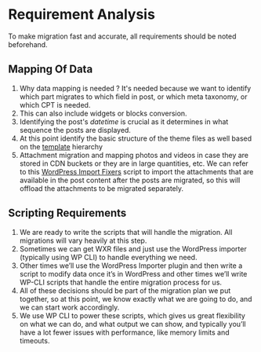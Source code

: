 # Requirement Analysis
To make migration fast and accurate, all requirements should be noted beforehand.

## Mapping Of Data
1. Why data mapping is needed ? It's needed because we want to identify which part migrates to which field in post, or which meta taxonomy, or which CPT is needed.
2. This can also include widgets or blocks conversion.
3. Identifying the post's *datetime* is crucial as it determines in what sequence the posts are displayed.
4. At this point identify the basic structure of the theme files as well based on the [template](https://developer.wordpress.org/themes/basics/template-hierarchy/) hierarchy
5. Attachment migration and mapping photos and videos in case they are stored in CDN buckets or they are in large quantities, etc. We can refer to this [WordPress Import Fixers](https://github.com/a8cteam51/wordpress-importer-fixers) script to import the attachments that are available in the post content after the posts are migrated, so this will offload the attachments to be migrated separately.
## Scripting Requirements
1. We are ready to write the scripts that will handle the migration. All migrations will vary heavily at this step.
2. Sometimes we can get WXR files and just use the WordPress importer (typically using WP CLI) to handle everything we need.
3. Other times we’ll use the WordPress Importer plugin and then write a script to modify data once it’s in WordPress and other times we’ll write WP-CLI scripts that handle the entire migration process for us.
4. All of these decisions should be part of the migration plan we put together, so at this point, we know exactly what we are going to do, and we can start work accordingly. 
5. We use WP CLI to power these scripts, which gives us great flexibility on what we can do, and what output we can show, and typically you’ll have a lot fewer issues with performance, like memory limits and timeouts.